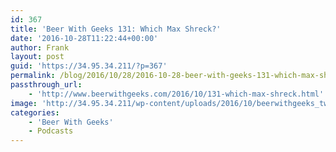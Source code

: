 ```yaml
---
id: 367
title: 'Beer With Geeks 131: Which Max Shreck?'
date: '2016-10-28T11:22:44+00:00'
author: Frank
layout: post
guid: 'https://34.95.34.211/?p=367'
permalink: /blog/2016/10/28/2016-10-28-beer-with-geeks-131-which-max-shreck/
passthrough_url:
    - 'http://www.beerwithgeeks.com/2016/10/131-which-max-shreck.html'
image: 'http://34.95.34.211/wp-content/uploads/2016/10/beerwithgeeks_twittercard-3.jpg'
categories:
    - 'Beer With Geeks'
    - Podcasts
---
```


<div class="
          image-block-outer-wrapper
          layout-caption-hidden
          design-layout-inline
          
          
          
        " data-test="image-block-inline-outer-wrapper"><figure class="
              sqs-block-image-figure
              intrinsic
            " style="max-width:250px;"><div class="image-block-wrapper" data-animation-override="" data-animation-role="image"><div class="sqs-image-shape-container-element
              
          
        
              has-aspect-ratio
            " style="
                position: relative;
                
                  padding-bottom:100%;
                
                overflow: hidden;
              "><noscript>![](https://images.squarespace-cdn.com/content/v1/5070e334e4b00907bc18faef/1477653704960-94GVTWQXHN6F68Q0J2IS/image-asset.jpeg)</noscript>![](https://images.squarespace-cdn.com/content/v1/5070e334e4b00907bc18faef/1477653704960-94GVTWQXHN6F68Q0J2IS/image-asset.jpeg)</div></div></figure></div>This week on Beer With Geeks, Tim and Frank bring you their third annual Halloween Spooktacular! This year they bring you their favorite TV and movie vampires of all time. Happy Halloween!

<div class="sqs-audio-embed" data-author="Thought Bubble Audio" data-color-theme="dark" data-design-style="minimal" data-duration-in-ms="" data-mime-type="audio/mpeg" data-show-download="false" data-title="Beer With Geeks 131: Which Max Shreck?" data-url="http://www.podtrac.com/pts/redirect.mp3/archive.org/download/BWG131/BWG131.mp3"></div>